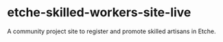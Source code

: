 # etche-skilled-workers-site-live
A community project site to register and promote skilled artisans in Etche.
